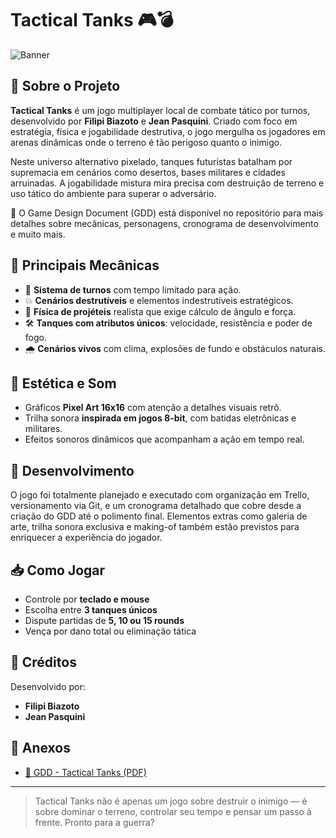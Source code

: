 # Tactical Tanks 🎮💣

![Banner](resources/backgrounds/main/1.png)

## 📝 Sobre o Projeto

**Tactical Tanks** é um jogo multiplayer local de combate tático por turnos, desenvolvido por **Filipi Biazoto** e **Jean Pasquini**. Criado com foco em estratégia, física e jogabilidade destrutiva, o jogo mergulha os jogadores em arenas dinâmicas onde o terreno é tão perigoso quanto o inimigo.

Neste universo alternativo pixelado, tanques futuristas batalham por supremacia em cenários como desertos, bases militares e cidades arruinadas. A jogabilidade mistura mira precisa com destruição de terreno e uso tático do ambiente para superar o adversário.

📄 O Game Design Document (GDD) está disponível no repositório para mais detalhes sobre mecânicas, personagens, cronograma de desenvolvimento e muito mais.

## 🔧 Principais Mecânicas

- 🔁 **Sistema de turnos** com tempo limitado para ação.
- 💥 **Cenários destrutíveis** e elementos indestrutíveis estratégicos.
- 🧠 **Física de projéteis** realista que exige cálculo de ângulo e força.
- 🛠️ **Tanques com atributos únicos**: velocidade, resistência e poder de fogo.
- 🌧️ **Cenários vivos** com clima, explosões de fundo e obstáculos naturais.

## 🎨 Estética e Som

- Gráficos **Pixel Art 16x16** com atenção a detalhes visuais retrô.
- Trilha sonora **inspirada em jogos 8-bit**, com batidas eletrônicas e militares.
- Efeitos sonoros dinâmicos que acompanham a ação em tempo real.

## 🧪 Desenvolvimento

O jogo foi totalmente planejado e executado com organização em Trello, versionamento via Git, e um cronograma detalhado que cobre desde a criação do GDD até o polimento final. Elementos extras como galeria de arte, trilha sonora exclusiva e making-of também estão previstos para enriquecer a experiência do jogador.

## 📥 Como Jogar

- Controle por **teclado e mouse**
- Escolha entre **3 tanques únicos**
- Dispute partidas de **5, 10 ou 15 rounds**
- Vença por dano total ou eliminação tática

## 🤝 Créditos

Desenvolvido por:

- **Filipi Biazoto**  
- **Jean Pasquini**

## 📎 Anexos

- [📘 GDD - Tactical Tanks (PDF)](./GDD%20-%20Tactical%20Tanks.pdf)

---

> Tactical Tanks não é apenas um jogo sobre destruir o inimigo — é sobre dominar o terreno, controlar seu tempo e pensar um passo à frente. Pronto para a guerra?

